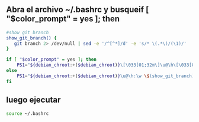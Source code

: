## Abra el archivo ~/.bashrc y busqueif [ "$color_prompt" = yes ]; then

```bash
#show git branch
show_git_branch() {
   git branch 2> /dev/null | sed -e '/^[^*]/d' -e 's/* \(.*\)/(\1)/'
}

if [ "$color_prompt" = yes ]; then
    PS1="${debian_chroot:+($debian_chroot)}\[\033[01;32m\]\u@\h\[\033[00m\]:\[\033[01;34m\]\w\[\033[00m\] \[\033[31m\]\$(show_git_branch)\[\033[00m\]$ "
else
    PS1="${debian_chroot:+($debian_chroot)}\u@\h:\w \$(show_git_branch)\$ "
fi
```

## luego ejecutar

```bash
source ~/.bashrc
```
